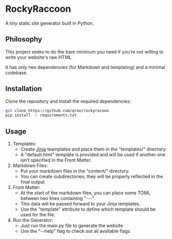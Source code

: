 # RockyRaccoon

A _tiny_ static site generator built in Python.

## Philosophy

This project seeks to do the bare minimum you need if you're not willing to write your website's raw HTML.

It has only two dependencies (for Markdown and templating) and a minimal codebase.

## Installation

Clone the repository and install the required dependencies:

```sh
git clone https://github.com/qrno/rockyracoon
pip install -r requirements.txt
```

## Usage

1. Templates:
   - Create [Jinja](https://palletsprojects.com/p/jinja/) teamplates and place them in the "templates/" directory.
   - A "default.html" template is provided and will be used if another one isn't specified in the Front Matter.
2. Markdown Files:
   - Put your markdown files in the "content/" directory.
   - You can create subdirectories; they will be properly reflected in the final output
3. Front Matter:
   - At the start of the markdown files, you can place some TOML between two lines containing "---".
   - This data will be passed forward to your Jinja templates.
   - Use the "template" attribute to define which template should be used for the file.
4. Run the Generator:
    - Just run the main.py file to generate the website
    - Use the "--help" flag to check out all available flags
